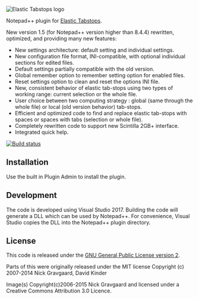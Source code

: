 ![Elastic Tabstops logo](/img/logo.gif)

Notepad++ plugin for [Elastic Tabstops](http://nickgravgaard.com/elastic-tabstops/).

New version 1.5 (for Notepad++ version higher than 8.4.4) rewritten, optimized, and providing many new features:
* New settings architecture: default setting and individual settings.
* New configuration file format, INI-compatible, with optional individual sections for edited files.
* Default settings partially compatible with the old version.
* Global remember option to remember setting option for enabled files.
* Reset settings option to clean and reset the options INI file.
* New, consistent behavior of elastic tab-stops using two types of working range: current selection or the whole file.
* User choice between two computing strategy : global (same through the whole file) or local (old version behavior) tab-stops.
* Efficient and optimized code to find and replace elastic tab-stops with spaces or spaces with tabs (selection or whole file).
* Completely rewritten code to support new Scintilla 2GB+ interface.
* Integrated quick help.

[![Build status](https://ci.appveyor.com/api/projects/status/github/dail8859/ElasticTabstops?branch=master&svg=true)](https://ci.appveyor.com/project/dail8859/ElasticTabstops/branch/master)

## Installation
Use the built in Plugin Admin to install the plugin.

## Development
The code is developed using Visual Studio 2017. Building the code will generate a DLL which can be used by Notepad++. For convenience, Visual Studio copies the DLL into the Notepad++ plugin directory.

## License
This code is released under the [GNU General Public License version 2](http://www.gnu.org/licenses/gpl-2.0.txt).

Parts of this were originally released under the MIT license Copyright (c) 2007-2014 Nick Gravgaard, David Kinder

Image(s) Copyright(c)2006-2015 Nick Gravgaard and licensed under a Creative Commons Attribution 3.0 Licence.
